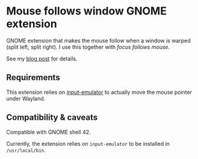 # Mouse follows window GNOME extension
GNOME extension that makes the mouse follow when a window is warped
(split left, split right).
I use this together with _focus follows mouse_.

See my [blog post](https://sebastian-hans.de/blog/mouse-follows-window-gnome-extension/) for details.

## Requirements
This extension relies on [input-emulator](https://github.com/tio/input-emulator)
to actually move the mouse pointer under Wayland.

## Compatibility & caveats
Compatible with GNOME shell 42.

Currently, the extension relies on `input-emulator` to be installed in
`/usr/local/bin`.
